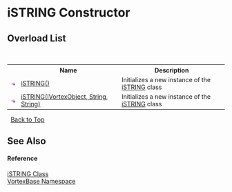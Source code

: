 # iSTRING Constructor 
 


## Overload List
&nbsp;<table><tr><th></th><th>Name</th><th>Description</th></tr><tr><td>![Public method](media/pubmethod.gif "Public method")</td><td><a href="M_VortexBase_iSTRING__ctor.md">iSTRING()</a></td><td>
Initializes a new instance of the <a href="T_VortexBase_iSTRING.md">iSTRING</a> class</td></tr><tr><td>![Public method](media/pubmethod.gif "Public method")</td><td><a href="M_VortexBase_iSTRING__ctor_1.md">iSTRING(IVortexObject, String, String)</a></td><td>
Initializes a new instance of the <a href="T_VortexBase_iSTRING.md">iSTRING</a> class</td></tr></table>&nbsp;
<a href="#istring-constructor">Back to Top</a>

## See Also


#### Reference
<a href="T_VortexBase_iSTRING.md">iSTRING Class</a><br /><a href="N_VortexBase.md">VortexBase Namespace</a><br />